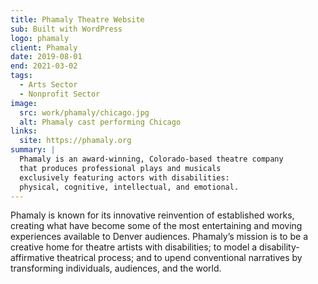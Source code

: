 ```yaml
---
title: Phamaly Theatre Website
sub: Built with WordPress
logo: phamaly
client: Phamaly
date: 2019-08-01
end: 2021-03-02
tags:
  - Arts Sector
  - Nonprofit Sector
image:
  src: work/phamaly/chicago.jpg
  alt: Phamaly cast performing Chicago
links:
  site: https://phamaly.org
summary: |
  Phamaly is an award-winning, Colorado-based theatre company
  that produces professional plays and musicals
  exclusively featuring actors with disabilities:
  physical, cognitive, intellectual, and emotional.
---
```


Phamaly is known for its innovative reinvention of established works,
creating what have become some of the most
entertaining and moving experiences available to Denver audiences.
Phamaly’s mission is to be a creative home
for theatre artists with disabilities;
to model a disability-affirmative theatrical process;
and to upend conventional narratives
by transforming individuals, audiences, and the world.
